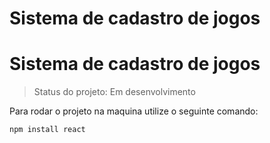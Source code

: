 <h1>Sistema de cadastro de jogos<h1>

# Sistema de cadastro de jogos

> Status do projeto: Em desenvolvimento

Para rodar o projeto na maquina utilize o seguinte comando:

```
npm install react
````
